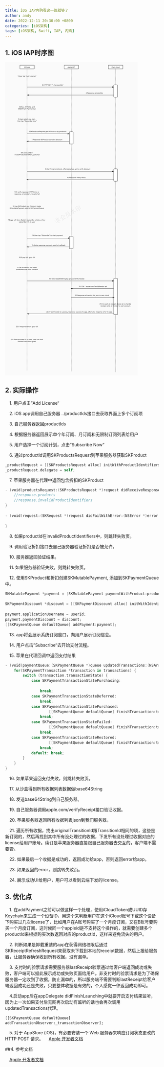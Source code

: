 ```yaml
---
title: iOS IAP内购看这一篇就够了
author: andy
date: 2022-12-11 20:30:00 +0800
categories: [iOS架构]
tags: [iOS架构, Swift, IAP, 内购]
---
```


## 1. iOS IAP时序图
![IAP时序图](/assets/img/posts/iOSIAPSequenceChart.jpg)

## 2. 实际操作

&emsp;1. 用户点击”Add License“

&emsp;2. iOS app调用自己服务器 ../productIds接口去获取界面上多个订阅项

&emsp;3. 自己服务器返回productIds

&emsp;4. 根据服务器返回展示单个年订阅、月订阅和无限制订阅列表给用户

&emsp;5. 用户选择一个订阅计划，点击”Subscribe Now“

&emsp;6. 通过productId调用SKProductsRequest到苹果服务器获取SKProduct

```swift
_productRequest = [[SKProductsRequest alloc] initWithProductIdentifiers:@[productId]];
_productRequest.delegate = self;
```

&emsp;7. 苹果服务器在代理中返回包含折扣的SKProduct

```swift
- (void)productsRequest:(SKProductsRequest *)request didReceiveResponse:(SKProductsResponse *)response {
    //response.products
    //response.invalidProductIdentifiers
}

- (void)request:(SKRequest *)request didFailWithError:(NSError *)error {
    
}
```

&emsp;8. 如果productId在invalidProductIdentifiers中，则跳转失败页。

&emsp;9. 调用验证折扣接口去自己服务器验证折扣是否被允许。

&emsp;10. 服务器返回验证结果。

&emsp;11. 如果服务器验证失败，则跳转失败页。

&emsp;12. 使用SKProduct和折扣创建SKMutablePayment, 添加到SKPaymentQueue中。

```swift
SKMutablePayment *payment = [SKMutablePayment paymentWithProduct:product];

SKPaymentDiscount *discount = [[SKPaymentDiscount alloc] initWithIdentifier:identifier keyIdentifier:keyIdentifier nonce:nonce signature:signature timestamp:timestamp];

payment.applicationUsername = userId;
payment.paymentDiscount = discount;
[[SKPaymentQueue defaultQueue] addPayment:payment];
```

&emsp;13. app将会展示系统订阅窗口，向用户展示订阅信息。

&emsp;14. 用户点击”Subscribe“去开始支付流程。

&emsp;15. 苹果在代理回调中返回支付结果

```swift
- (void)paymentQueue:(SKPaymentQueue *)queue updatedTransactions:(NSArray *)transactions {
    for(SKPaymentTransaction *transaction in transactions) {
        switch (transaction.transactionState) {
            case SKPaymentTransactionStatePurchasing:
                
                break;
            case SKPaymentTransactionStateDeferred:
                break;
            case SKPaymentTransactionStatePurchased:
                    [[SKPaymentQueue defaultQueue] finishTransaction:transaction];
                break;
            case SKPaymentTransactionStateFailed:
                    [[SKPaymentQueue defaultQueue] finishTransaction:transaction];
                break;
            case SKPaymentTransactionStateRestored:
                    [[SKPaymentQueue defaultQueue] finishTransaction:transaction];
                break;
            default: break;
        }
    }
}
```

&emsp;16. 如果苹果返回支付失败，则跳转失败页。

&emsp;17. 从沙盒得到所有收据列表数据做base64String

&emsp;18. 发送base64String到自己服务器。

&emsp;19. 自己服务器调用apple.com/verifyReceipt接口验证收据。

&emsp;20. 苹果服务器返回所有收据列表json到我们服务器。

&emsp;21. 遍历所有收据，找出originalTransitionId跟TransitionId相同的项，这些是新订阅的，然后再找到其中所有没处理过的收据，下发所有没处理过收据对应的license给用户账号。续订是苹果服务器直接跟自己服务器去交互的，客户端不需要管。

&emsp;22. 如果最后一个收据是成功的，返回成功给app，否则返回error给app。

&emsp;23. 如果返回的error，则跳转失败页。

&emsp;24. 展示成功UI给用户，用户可以看到云端下发的license。

## 3. 优化点

&emsp;1. 在addPayment之前可以做这样一个处理，使用iCloudToken或UUID存Keychain来生成一个设备ID，用这个来判断用户在这个iCloud账号下或这个设备下购买过几次license了，比如用户在A账号购买了一个月度订阅，又在B账号要购买一个月度订阅，这时候同一个appleid是不支持这个操作的，就需要创建多个productId来根据购买次数返回对应的productId，这样来避免流失的用户。

&emsp;2. 判断如果是卸载重装的app在获得网络权限后通过SKReceiptRefreshRequest来获取未下载到本地的receipt数据，然后上报给服务器，让服务器确保收到所有收据，没有漏单。

&emsp;3. 支付时的验票请求需要服务器lastReceipt验票通过给客户端返回成功或失败，客户端可以据此展示成功或失败页面给用户。非支付时的验票请求是为了确保服务器一定收到了收据，防止漏单的，所以服务端不需要判断lastReceipt给客户端返回成功还是失败，只要整体收据是有效的，个人感觉一律返回成功即可。

&emsp;4.启动app后在appDelegate didFinishLaunching中就要开启支付结果监听，因为上一次如果支付后无网再次启动有监听的话也会再次调用updatedTransactions代理。

```objc
[[SKPaymentQueue defaultQueue] addTransactionObserver:_transactionObserver];
```

&emsp;5. 对于 AppStore (iOS)，有必要安装一个 Web 服务器来响应订阅状态更改的 HTTP POST 请求。
&emsp;[Apple 开发者文档](https://developer.apple.com/documentation/appstoreservernotifications/enabling_app_store_server_notifications)

##4. 参考文档

&emsp;[Apple 开发者文档](https://developer.apple.com/documentation/storekit/in-app_purchase/original_api_for_in-app_purchase/loading_in-app_product_identifiers?language=objc)
